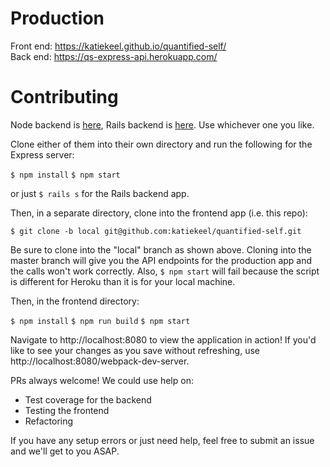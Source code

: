 # Production

Front end: https://katiekeel.github.io/quantified-self/  
Back end: https://qs-express-api.herokuapp.com/

# Contributing

Node backend is [here](https://github.com/katiekeel/qs-express-api), Rails backend is [here](https://github.com/case-eee/quantified-self-api). Use whichever one you like. 

Clone either of them into their own directory and run the following for the Express server:  

`$ npm install`
`$ npm start`

or just `$ rails s` for the Rails backend app.

Then, in a separate directory, clone into the frontend app (i.e. this repo):

`$ git clone -b local git@github.com:katiekeel/quantified-self.git`

Be sure to clone into the "local" branch as shown above. Cloning into the master branch will give you the API endpoints for the production app and the calls won't work correctly. Also, `$ npm start` will fail because the script is different for Heroku than it is for your local machine.  

Then, in the frontend directory:

`$ npm install`
`$ npm run build`
`$ npm start`

Navigate to http://localhost:8080 to view the application in action! If you'd like to see your changes as you save without refreshing, use http://localhost:8080/webpack-dev-server.

PRs always welcome! We could use help on:  
- Test coverage for the backend
- Testing the frontend
- Refactoring

If you have any setup errors or just need help, feel free to submit an issue and we'll get to you ASAP.

